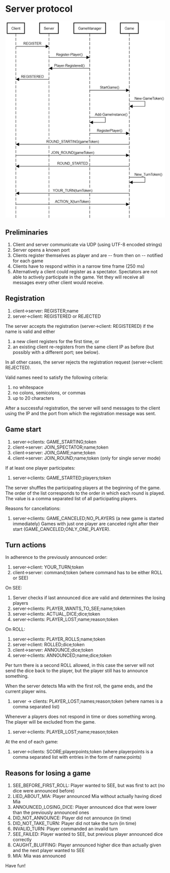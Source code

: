 # Server protocol

![Game Start Procedure](./images/GameStartProcedure.png)

## Preliminaries
1. Client and server communicate via UDP (using UTF-8 encoded strings)
1. Server opens a known port
1. Clients register themselves as player and are -- from then on -- notified for each game
1. Clients have to respond within in a narrow time frame (250 ms)
1. Alternatively a client could register as a spectator. Spectators are not able to actively participate in the game. Yet they will receive all messages every other client would receive.

## Registration
1. client->server: REGISTER;name 
1. server->client: REGISTERED or REJECTED
 
The server accepts the registration (server->client: REGISTERED) if the name is valid and either
1. a new client registers for the first time, or
1. an existing client re-registers from the same client IP as before (but possibly with a different port; see below).

In all other cases, the server rejects the registration request (server->client: REJECTED).

Valid names need to satisfy the following criteria:
1. no whitespace
1. no colons, semicolons, or commas
1. up to 20 characters

After a successful registration, the server will send messages to the client using the IP and the port from which the registration message was sent.

## Game start
1. server->clients: GAME_STARTING;token 
1. client->server: JOIN_SPECTATOR;name;token
1. client->server: JOIN_GAME;name;token 
1. client->server: JOIN_ROUND;name;token (only for single server mode)

If at least one player participates:
1. server->clients: GAME_STARTED;players;token

The server shuffles the participating players at the beginning of the game. The order of the list corresponds to the order in which each round is played. The value is a comma separated list of all participating players.

Reasons for cancellations:
1. server->clients: GAME_CANCELED;NO_PLAYERS (a new game is started immediately)
Games with just one player are canceled right after their start (GAME_CANCELED;ONLY_ONE_PLAYER).

## Turn actions
In adherence to the previously announced order:
1. server->client: YOUR_TURN;token 
1. client->server: command;token (where command has to be either ROLL or SEE)

On SEE:
1. Server checks if last announced dice are valid and determines the losing players
1. server->clients: PLAYER_WANTS_TO_SEE;name;token
1. server->clients: ACTUAL_DICE;dice;token
1. server->clients: PLAYER_LOST;name;reason;token

On ROLL:
1. server->clients: PLAYER_ROLLS;name;token 
1. server->client: ROLLED;dice;token 
1. client->server: ANNOUNCE;dice;token 
1. server->clients: ANNOUNCED;name;dice;token 

Per turn there is a second ROLL allowed, in this case the server will not send the dice back to the player, but the player still has to announce something.

When the server detects Mia with the first roll, the game ends, and the current player wins.
1. server -> clients: PLAYER_LOST;names;reason;token (where names is a comma separated list)

Whenever a players does not respond in time or does something wrong. The player will be excluded from the game.
1. server->clients: PLAYER_LOST;name;reason;token 

At the end of each game:
1. server->clients: SCORE;playerpoints;token (where playerpoints is a comma separated list with entries in the form of name:points)

## Reasons for losing a game
1. SEE_BEFORE_FIRST_ROLL: Player wanted to SEE, but was first to act (no dice were announced before)
1. LIED_ABOUT_MIA: Player announced Mia without actually having diced Mia
1. ANNOUNCED_LOSING_DICE: Player announced dice that were lower than the previously announced ones
1. DID_NOT_ANNOUNCE: Player did not announce (in time)
1. DID_NOT_TAKE_TURN: Player did not take the turn (in time)
1. INVALID_TURN: Player commanded an invalid turn
1. SEE_FAILED: Player wanted to SEE, but previous player announced dice correctly
1. CAUGHT_BLUFFING: Player announced higher dice than actually given and the next player wanted to SEE 
1. MIA: Mia was announced

Have fun!